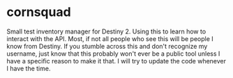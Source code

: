 # cornsquad
Small test inventory manager for Destiny 2. Using this to learn how to interact with the API.
Most, if not all people who see this will be people I know from Destiny. If you stumble across this and don't recognize my
username, just know that this probably won't ever be a public tool unless I have a specific reason to make it that.
I will try to update the code whenever I have the time.
